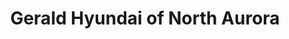 ---
title: "Gerald Hyundai of North Aurora"
url: /north-aurora/gerald-hyundai-of-north-aurora/
shop: car
---